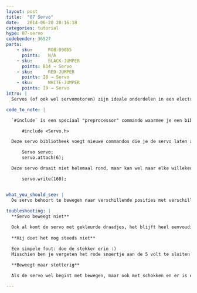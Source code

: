 ```yaml
---
layout: post
title:  "07 Servo"
date:   2014-06-20 20:16:18
categories: tutorial
hype: 07-servo
codebender: 36527
parts:
    - sku:	    ROB-09065
      points:	N/A
    - sku:      BLACK-JUMPER
      points: B14 → Servo
    - sku:      RED-JUMPER
      points: I8 → Servo
    - sku:      WHITE-JUMPER
      points: I9 → Servo
intro: |
  Servos (of ook wel servomotoren) zijn ideale onderdelen in een electrisch circuit, omdat ze iets heel erg goed doen wat motors niet kunnen. Namelijk het precies bewegen naar een van te voren opgegeven plek. Dit doe je de plusbreedte van de uitgaande spanning naar de servo te variëren. Als voorbeeld: een puls van 1,5 milliseconde laat de servo 90 graden draaien. In deze oefening leer je hoe je de pulsbreedtemodulatie (PWM) gebruikt voor het aansturen en draaien van een servo.  

code_to_note: |

  `#include` is een speciaal "preprocessor" commando waarmee je een bibliotheek (engels: a library) of ander bestand toevoegt in je sketch project. Je kunt dit commando zelf intypen of kies een geinstalleerde bibliotheek (engels: installed library) uit het "sketch / import library" menu.

      #include <Servo.h>

  Deze servo bibliotheek voegt nieuwe commandos die je de servo laten aansturen. Om de Arduino Microview voor te bereiden hierop, moet je eerste een servo object voor iedere servo aanmaken. In het voorbeeld hieronder is dit object ook servo genoemd en vervolgens verbonden aan een digitale pin (output pin 6)

      Servo servo;
      servo.attach(6);

  Deze servo draait niet helemaal rond, maar kan wel naar elke willekeurig positie draaien. We gebruiken het write() commando uit de servo bibliotheek om deze een bepaalde hoeveelheid graden (van 0 tot en met 160) te laten draaien. Bouw een vertraging `delay()` in om de servo tijd te geven om de beweging volledig uit te voeren. 

      servo.write(160);


what_you_should_see: |
  De servo behoort te bewegen naar verschillende posities met verschillende snelheden. Check alle onderdelen op het board, mocht de servomotor het niet doen. En controlleer ook of je het programma succesvol in de MicroView hebt geladen. 
  
toubleshooting: |
  **Servo beweegt niet**

  Ook al komt de servo met gekleurde draadjes, het blijft heel eenvoudig om hem verkeerd aan te sluiten. Controlleer dus nog even of de juiste kleur op de juiste plek zit. 
  
  **Hij doet het nog steeds niet**

  Een simpele fout: doe de stekker erin :)
  Misschien ben je vergeten het rode snoertje aan de 5 volt te sluiten en de bruine op aarde.

  **Beweegt maar stotterig**
  
  Als de servo wel begint met bewegen, maar ook met schokken en er is een knipperende lichtje op de MicroView, dan is de voeding niet krachtig genoeg. Probeer het dan met een USB aansluiting die meer stroom kan leveren. 

---
```

